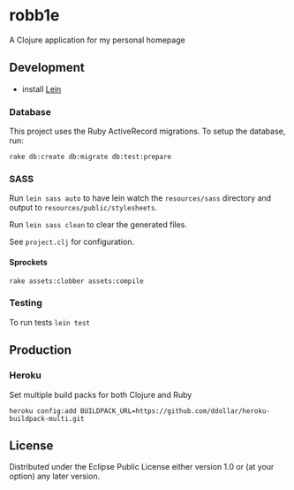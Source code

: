 # robb1e

A Clojure application for my personal homepage

## Development

- install [Lein](http://leiningen.org)

### Database

This project uses the Ruby ActiveRecord migrations. To setup the database, run:

    rake db:create db:migrate db:test:prepare

### SASS

Run `lein sass auto` to have lein watch the `resources/sass` directory and output to `resources/public/stylesheets`.

Run `lein sass clean` to clear the generated files.

See `project.clj` for configuration.

#### Sprockets

    rake assets:clobber assets:compile

### Testing

To run tests `lein test`

## Production

### Heroku

Set multiple build packs for both Clojure and Ruby

    heroku config:add BUILDPACK_URL=https://github.com/ddollar/heroku-buildpack-multi.git

## License

Distributed under the Eclipse Public License either version 1.0 or (at
your option) any later version.
